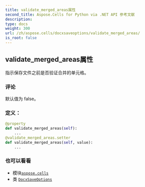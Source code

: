 ```yaml
---
title: validate_merged_areas属性
second_title: Aspose.Cells for Python via .NET API 参考文献
description:
type: docs
weight: 300
url: /zh/aspose.cells/docxsaveoptions/validate_merged_areas/
is_root: false
---
```

## validate_merged_areas属性

指示保存文件之前是否验证合并的单元格。

### 评论

默认值为 false。
### 定义：
```python
@property
def validate_merged_areas(self):
    ...
@validate_merged_areas.setter
def validate_merged_areas(self, value):
    ...
```

### 也可以看看
* 模块[`aspose.cells`](../../)
* 类 [`DocxSaveOptions`](/cells/python-net/zh/aspose.cells/docxsaveoptions)
